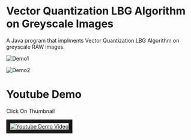# Vector Quantization LBG Algorithm on Greyscale Images

A Java program that implments Vector Quantization LBG Algorithm on greyscale RAW images.

![Demo1](https://user-images.githubusercontent.com/16992394/33669579-8e1a572c-daab-11e7-931e-f9c76b11b5fc.gif)

![Demo2](https://user-images.githubusercontent.com/16992394/33670481-d961e2de-daad-11e7-8bdf-f3e76e73afac.gif)


# Youtube Demo
Click On Thumbnail

<a href="http://www.youtube.com/watch?feature=player_embedded&v=-NBuZIr8KUk
" target="_blank"><img src="http://img.youtube.com/vi/-NBuZIr8KUk/0.jpg" 
alt="Youtube Demo Video" border="10" /></a>